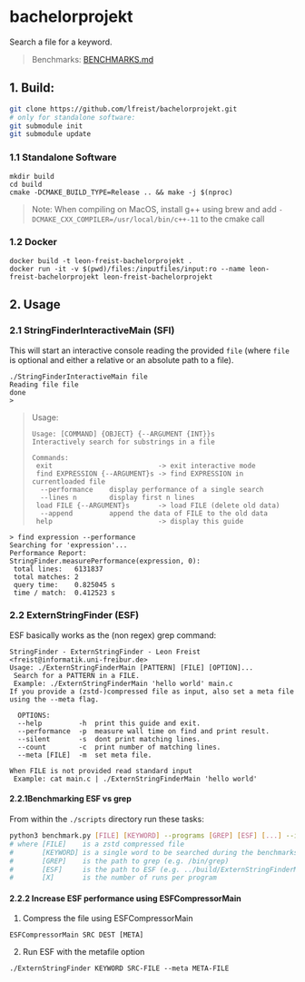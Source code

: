 # bachelorprojekt
Search a file for a keyword.

> Benchmarks: [BENCHMARKS.md](BENCHMARKS.md)

## 1. Build:
```bash
git clone https://github.com/lfreist/bachelorprojekt.git
# only for standalone software:
git submodule init
git submodule update
```
### 1.1 Standalone Software
```
mkdir build
cd build
cmake -DCMAKE_BUILD_TYPE=Release .. && make -j $(nproc)
```
> Note: When compiling on MacOS, install g++ using brew and add ```-DCMAKE_CXX_COMPILER=/usr/local/bin/c++-11``` to the cmake call

### 1.2 Docker
```
docker build -t leon-freist-bachelorprojekt .
docker run -it -v $(pwd)/files:/inputfiles/input:ro --name leon-freist-bachelorprojekt leon-freist-bachelorprojekt
```

## 2. Usage

### 2.1 StringFinderInteractiveMain (SFI)
This will start an interactive console reading the provided `file` (where `file` is optional and either a relative or an absolute path to a file).

```
./StringFinderInteractiveMain file
Reading file file
done
>
```
> Usage:
> ```
> Usage: [COMMAND] {OBJECT} {--ARGUMENT {INT}}s
> Interactively search for substrings in a file
> 
> Commands:
>  exit                          -> exit interactive mode
>  find EXPRESSION {--ARGUMENT}s -> find EXPRESSION in currentloaded file
>   --performance    display performance of a single search
>   --lines n        display first n lines
>  load FILE {--ARGUMENT}s       -> load FILE (delete old data)
>   --append         append the data of FILE to the old data
>  help                          -> display this guide
> ```

```
> find expression --performance
Searching for 'expression'...
Performance Report:
StringFinder.measurePerformance(expression, 0):
 total lines:   6131837
 total matches: 2
 query time:    0.825045 s
 time / match:  0.412523 s
```

### 2.2 ExternStringFinder (ESF)

ESF basically works as the (non regex) grep command:

```
StringFinder - ExternStringFinder - Leon Freist <freist@informatik.uni-freibur.de>
Usage: ./ExternStringFinderMain [PATTERN] [FILE] [OPTION]...
 Search for a PATTERN in a FILE.
 Example: ./ExternStringFinderMain 'hello world' main.c
If you provide a (zstd-)compressed file as input, also set a meta file using the --meta flag.

  OPTIONS:
  --help         -h  print this guide and exit.
  --performance  -p  measure wall time on find and print result.
  --silent       -s  dont print matching lines.
  --count        -c  print number of matching lines.
  --meta [FILE]  -m  set meta file.

When FILE is not provided read standard input
 Example: cat main.c | ./ExternStringFinderMain 'hello world'
```

#### 2.2.1Benchmarking ESF vs grep
From within the `./scripts` directory run these tasks:
```bash
python3 benchmark.py [FILE] [KEYWORD] --programs [GREP] [ESF] [...] --iterations [X]
# where [FILE]    is a zstd compressed file
#       [KEYWORD] is a single word to be searched during the benchmarks,
#       [GREP]    is the path to grep (e.g. /bin/grep)
#       [ESF]     is the path to ESF (e.g. ../build/ExternStringFinderMain)
#       [X]       is the number of runs per program
```

#### 2.2.2 Increase ESF performance using ESFCompressorMain
1. Compress the file using ESFCompressorMain
```
ESFCompressorMain SRC DEST [META]
```
2. Run ESF with the metafile option
```
./ExternStringFinder KEYWORD SRC-FILE --meta META-FILE
```